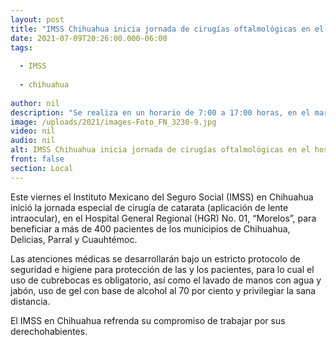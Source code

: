 ```yaml
---
layout: post
title: "IMSS Chihuahua inicia jornada de cirugías oftalmológicas en el hospital “Morelos”  "
date: 2021-07-09T20:26:00.000-06:00
tags:
  
  - IMSS
  
  - chihuahua
  
author: nil
description: "Se realiza en un horario de 7:00 a 17:00 horas, en el marco de la estrategia “100 días para mover al IMSS” que el Instituto implementó a nivel nacional, y concluirá el próximo domingo 11 de julio."
image: /uploads/2021/images-Foto_FN_3230-9.jpg
video: nil
audio: nil
alt: IMSS Chihuahua inicia jornada de cirugías oftalmológicas en el hospital “Morelos”  
front: false
section: Local
---
```


Este viernes el Instituto Mexicano del Seguro Social (IMSS) en Chihuahua inició la jornada especial de cirugía de catarata (aplicación de lente intraocular), en el Hospital General Regional (HGR) No. 01, “Morelos”, para beneficiar a más de 400 pacientes de los municipios de Chihuahua, Delicias, Parral y Cuauhtémoc.

Las atenciones médicas se desarrollarán bajo un estricto protocolo de seguridad e higiene para protección de las y los pacientes, para lo cual el uso de cubrebocas es obligatorio, así como el lavado de manos con agua y jabón, uso de gel con base de alcohol al 70 por ciento y privilegiar la sana distancia.

El IMSS en Chihuahua refrenda su compromiso de trabajar por sus derechohabientes.
